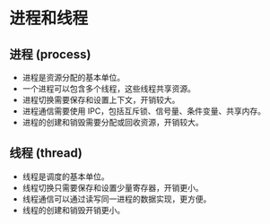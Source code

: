 # 进程和线程

## 进程 (process)

- 进程是资源分配的基本单位。
- 一个进程可以包含多个线程，这些线程共享资源。
- 进程切换需要保存和设置上下文，开销较大。
- 进程通信需要使用 IPC，包括互斥锁、信号量、条件变量、共享内存。
- 进程的创建和销毁需要分配或回收资源，开销较大。

## 线程 (thread)

- 线程是调度的基本单位。
- 线程切换只需要保存和设置少量寄存器，开销更小。
- 线程通信可以通过读写同一进程的数据实现，更方便。
- 线程的创建和销毁开销更小。
